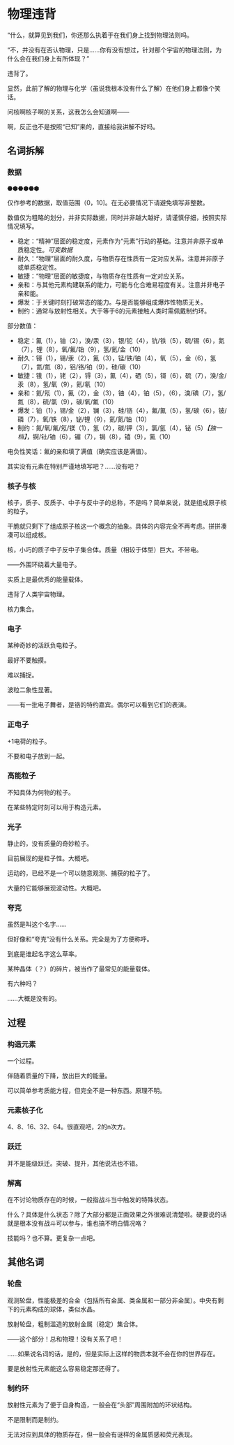 # 物理违背

<span class="c118">“什么，就算见到我们，你还那么执着于在我们身上找到物理法则吗。</span>

<span class="c118">“不，并没有在否认物理，只是……你有没有想过，针对那个宇宙的物理法则，为什么会在我们身上有所体现？”</span>

违背了。

显然，此前了解的物理与化学（虽说我根本没有什么了解）在他们身上都像个笑话。

问核啊核子啊的关系，这我怎么会知道啊——

啊，反正也不是按照“已知”来的，直接给我讲解不好吗。

## 名词拆解

### 数据

⬣⬢⬣⬢⬣⬢

仅作参考的数据，取值范围（0，10]。在无必要情况下请避免填写非整数。

数值仅为粗略的划分，并非实际数据，同时并非越大越好，请谨慎仔细，按照实际情况填写。

* 稳定：“精神”层面的稳定度，元素作为“元素”行动的基础。注意并非原子或单质稳定性。*可变数据*
* 耐久：“物理”层面的耐久度，与物质存在性质有一定对应关系。注意并非原子或单质稳定性。
* 敏捷：“物理”层面的敏捷度，与物质存在性质有一定对应关系。
* 亲和：与其他元素构建联系的能力，可能与化合难易程度有关。注意并非电子亲和能。
* 爆发：于关键时刻打破常态的能力。与是否能够组成爆炸性物质无关。
* 制约：通常与放射性相关。大于等于6的元素接触人类时需佩戴制约环。

部分数值：
* 稳定：鿫（1），铀（2），溴/汞（3），银/铊（4），钪/铁（5），硫/锡（6），氮（7），锂（8），氧/氟/铂（9），氢/氦/金（10）
* 耐久：鿔（1），锡/汞（2），鿫（3），锰/铁/铀（4），氧（5），金（6），氢（7），氦/氮（8），铝/铬/铂（9），硅/碳（10）
* 敏捷：锇（1），铑（2），锝（3），鿫（4），硒（5），鿔（6），硫（7），溴/金/汞（8），氢/氧（9），氦/氡（10）
* 亲和：氦/氖（1），鿫（2），金（3），铀（4），铂（5），（6），溴/碘（7），氢/氮（8），硫/氯（9），碳/氧/氟（10）
* 爆发：铂（1），锡/金（2），镧（3），硅/铬（4），氟/鿫（5），氢/碳（6），铍/磷（7），氧/铁（8），铋/锂（9），氦/氮/铀（10）
* 制约：氮/氧/氟/氖/镁（1），氢（2），碳/钾（3），氯/氩（4），铋（5）*【独一档】*，锕/钍/铀（6），镅（7），锔（8），𬭳（9），鿫（10）

电负性笑话：氟的亲和填了满值（确实应该是满值）。

其实没有元素在特别严谨地填写吧？……没有吧？

### 核子与核

核子，质子、反质子、中子与反中子的总称，不是吗？简单来说，就是组成原子核的粒子。

干脆就只剩下了组成原子核这一个概念的抽象。具体的内容完全不再考虑。拼拼凑凑可以组成核。

核，小巧的质子中子反中子集合体。质量（相较于体型）巨大。不带电。

——外围环绕着大量电子。

实质上是最优秀的能量载体。

违背了人类宇宙物理。

核力集合。

### 电子

某种奇妙的活跃负电粒子。

最好不要触摸。

难以捕捉。

波粒二象性显著。

——有一批电子舞者，是铬的特约嘉宾。偶尔可以看到它们的表演。

### 正电子

+1电荷的粒子。

不要和电子放到一起。

### 高能粒子

不知具体为何物的粒子。

在某些特定时刻可以用于构造元素。

### 光子

静止的，没有质量的奇妙粒子。

目前展现的是粒子性。大概吧。

运动的，已经不是一个可以随意观测、捕获的粒子了。

大量的它能够展现波动性。大概吧。

### 夸克

虽然是叫这个名字……

但好像和“夸克”没有什么关系。完全是为了方便称呼。

到底是谁起名字这么草率。

某种晶体（？）的碎片，被当作了最常见的能量载体。

有六种吗？

……大概是没有的。

## 过程

### 构造元素

一个过程。

伴随着质量的下降，放出巨大的能量。

可以简单参考质能方程，但完全不是一种东西。原理不明。

### 元素核子化

4、8、16、32、64。很直观吧，2的n次方。

### 跃迁

并不是能级跃迁。突破、提升，其他说法也不错。

### 解离

在不讨论物质存在的时候，一般指战斗当中触发的特殊状态。

什么？具体是什么状态？除了大部分都是正面效果之外很难说清楚啦。硬要说的话就是根本没有战斗可以参与，谁也搞不明白情况咯？

技能吗？也不算。更复杂一点吧。

## 其他名词

### 轮盘

观测轮盘，性能极差的合金（包括所有金属、类金属和一部分非金属）。中央有剩下的元素构成的球体，类似水晶。

放射轮盘，粗制滥造的放射金属（稳定）集合体。

——这个部分！总和物理！没有关系了吧！

……如果说名词的话，是的，但是实际上这样的物质本就不会在你的世界存在。

要是放射性元素能这么容易稳定那还得了。

### 制约环

放射性元素为了便于自身构造，一般会在“头部”周围附加的环状结构。

不是限制而是制约。

无法对应到具体的物质存在，但一般会有谜样的金属质感和荧光表现。
